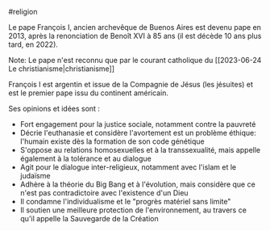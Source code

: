 #religion 

Le pape François I, ancien archevêque de Buenos Aires est devenu pape en 2013, après la renonciation de Benoît XVI à 85 ans (il est décède 10 ans plus tard, en 2022).

Note: Le pape n'est reconnu que par le courant catholique du [[2023-06-24 Le christianisme|christianisme]]

François I est argentin et issue de la Compagnie de Jésus (les jésuites) et est le premier pape issu du continent américain.

Ses opinions et idées sont :
- Fort engagement pour la justice sociale, notamment contre la pauvreté 
- Décrie l'euthanasie et considère l'avortement est un problème éthique: l'humain existe dès la formation de son code génétique
- S'oppose au relations homosexuelles et à la transsexualité, mais appelle également à la tolérance et au dialogue 
- Agit pour le dialogue inter-religieux, notamment avec l'islam et le judaïsme
- Adhère à la théorie du Big Bang et à l'évolution, mais considère que ce n'est pas contradictoire avec l'existence d'un Dieu
- Il condamne l'individualisme et le "progrès matériel sans limite"
- Il soutien une meilleure protection de l'environnement, au travers ce qu'il appelle la Sauvegarde de la Création